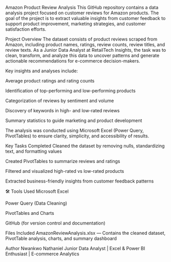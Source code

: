  Amazon Product Review Analysis
This GitHub repository contains a data analysis project focused on customer reviews for Amazon products. The goal of the project is to extract valuable insights from customer feedback to support product improvement, marketing strategies, and customer satisfaction efforts.

 Project Overview
The dataset consists of product reviews scraped from Amazon, including product names, ratings, review counts, review titles, and review texts. As a Junior Data Analyst at RetailTech Insights, the task was to clean, transform, and analyze this data to uncover patterns and generate actionable recommendations for e-commerce decision-makers.

Key insights and analyses include:

Average product ratings and rating counts

Identification of top-performing and low-performing products

Categorization of reviews by sentiment and volume

Discovery of keywords in high- and low-rated reviews

Summary statistics to guide marketing and product development

The analysis was conducted using Microsoft Excel (Power Query, PivotTables) to ensure clarity, simplicity, and accessibility of results.

 Key Tasks Completed
Cleaned the dataset by removing nulls, standardizing text, and formatting values

Created PivotTables to summarize reviews and ratings

Filtered and visualized high-rated vs low-rated products

Extracted business-friendly insights from customer feedback patterns

🛠 Tools Used
Microsoft Excel

Power Query (Data Cleaning)

PivotTables and Charts

GitHub (for version control and documentation)

 Files Included
AmazonReviewAnalysis.xlsx — Contains the cleaned dataset, PivotTable analysis, charts, and summary dashboard

 Author
Nwankwo Nathaniel
Junior Data Analyst |
Excel & Power BI Enthusiast 
| E-commerce Analytics



